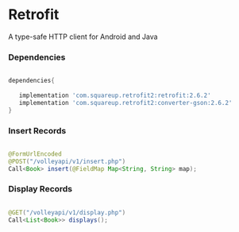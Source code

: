 # Retrofit
A type-safe HTTP client for Android and Java

### Dependencies

```gradle

dependencies{
   
   implementation 'com.squareup.retrofit2:retrofit:2.6.2'
   implementation 'com.squareup.retrofit2:converter-gson:2.6.2'
}

```

### Insert Records

```java

@FormUrlEncoded
@POST("/volleyapi/v1/insert.php")
Call<Book> insert(@FieldMap Map<String, String> map);

```

### Display Records

```java

@GET("/volleyapi/v1/display.php")
Call<List<Book>> displays();

```
